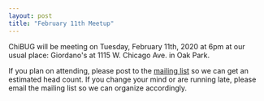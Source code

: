 ```yaml
---
layout: post
title: "February 11th Meetup"
---
```


ChiBUG will be meeting on
Tuesday, February 11th, 2020
at
6pm
at
our usual place: Giordano's at 1115 W. Chicago Ave. in Oak Park.

If you plan on attending, please post to the
[mailing list](https://groups.io/g/chibug)
so we can get an estimated head count.
If you change your mind or are running late, please email the mailing list so
we can organize accordingly.
